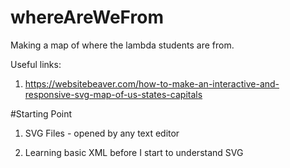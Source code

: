 # whereAreWeFrom
Making a map of where the lambda students are from.

Useful links:

1) https://websitebeaver.com/how-to-make-an-interactive-and-responsive-svg-map-of-us-states-capitals

#Starting Point

1) SVG Files - opened by any text editor

2) Learning basic XML before I start to understand SVG
